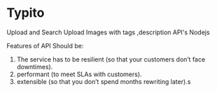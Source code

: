 # Typito
Upload and Search Upload Images with tags ,description API's Nodejs

Features of API Should be:
1. The service has to be resilient (so that your customers don’t face downtimes).
2. performant (to meet SLAs with customers).
3. extensible (so that you don’t spend months rewriting later).s
